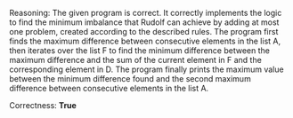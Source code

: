 Reasoning: 
The given program is correct. It correctly implements the logic to find the minimum imbalance that Rudolf can achieve by adding at most one problem, created according to the described rules. The program first finds the maximum difference between consecutive elements in the list A, then iterates over the list F to find the minimum difference between the maximum difference and the sum of the current element in F and the corresponding element in D. The program finally prints the maximum value between the minimum difference found and the second maximum difference between consecutive elements in the list A.

Correctness: **True**